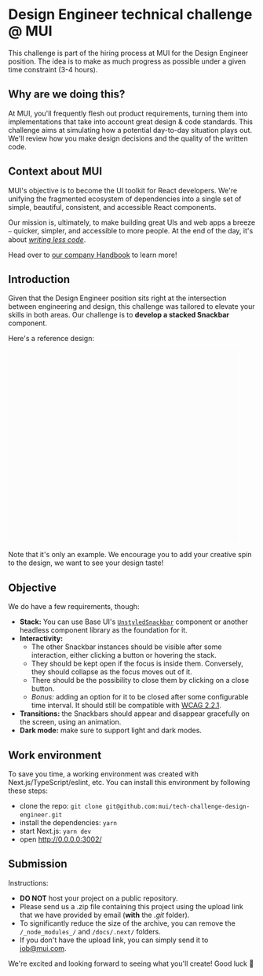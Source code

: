 # Design Engineer technical challenge @ MUI

This challenge is part of the hiring process at MUI for the Design Engineer position.
The idea is to make as much progress as possible under a given time constraint (3-4 hours).

## Why are we doing this?

At MUI, you'll frequently flesh out product requirements, turning them into implementations that take into account great design & code standards.
This challenge aims at simulating how a potential day-to-day situation plays out.
We'll review how you make design decisions and the quality of the written code.

## Context about MUI

MUI's objective is to become the UI toolkit for React developers.
We're unifying the fragmented ecosystem of dependencies into a single set of simple, beautiful, consistent, and accessible React components.

Our mission is, ultimately, to make building great UIs and web apps a breeze ⎯ quicker, simpler, and accessible to more people.
At the end of the day, it's about [_writing less code_](https://youtu.be/GnO7D5UaDig?t=2451).

Head over to [our company Handbook](https://mui-org.notion.site/Why-MUI-d8b8c142a6a44e3aa963f26edf4e03db) to learn more!

## Introduction

Given that the Design Engineer position sits right at the intersection between engineering and design, this challenge was tailored to elevate your skills in both areas.
Our challenge is to **develop a stacked Snackbar** component.

Here's a reference design:

<img alt="Snackbars example design" src="./public/snackbar-reference.gif" width="465" height="392" />

Note that it's only an example.
We encourage you to add your creative spin to the design, we want to see your design taste!

## Objective

We do have a few requirements, though:

- **Stack:** You can use Base UI's [`UnstyledSnackbar`](https://mui.com/base/react-snackbar/) component or another headless component library as the foundation for it.
- **Interactivity:**
  - The other Snackbar instances should be visible after some interaction, either clicking a button or hovering the stack.
  - They should be kept open if the focus is inside them. Conversely, they should collapse as the focus moves out of it.
  - There should be the possibility to close them by clicking on a close button.
  - _Bonus:_ adding an option for it to be closed after some configurable time interval. It should still be compatible with [WCAG 2.2.1](https://www.w3.org/TR/WCAG21/#enough-time).
- **Transitions:** the Snackbars should appear and disappear gracefully on the screen, using an animation.
- **Dark mode:** make sure to support light and dark modes.

## Work environment

To save you time, a working environment was created with Next.js/TypeScript/eslint, etc.
You can install this environment by following these steps:

- clone the repo: `git clone git@github.com:mui/tech-challenge-design-engineer.git`
- install the dependencies: `yarn`
- start Next.js: `yarn dev`
- open http://0.0.0.0:3002/

## Submission

Instructions:

- **DO NOT** host your project on a public repository.
- Please send us a .zip file containing this project using the upload link that we have provided by email (**with** the _.git_ folder).
- To significantly reduce the size of the archive, you can remove the `/_node_modules_/` and `/docs/.next/` folders.
- If you don't have the upload link, you can simply send it to job@mui.com.

We're excited and looking forward to seeing what you'll create!
Good luck 🚀
